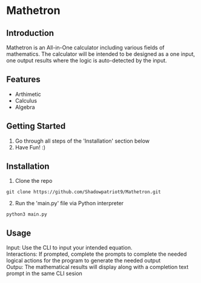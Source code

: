 # Mathetron

## Introduction
Mathetron is an All-in-One calculator including various fields of mathematics. The calculator will be intended to be designed as a one input, one output results where the logic is auto-detected by the input.

## Features
- Arthimetic
- Calculus
- Algebra

## Getting Started
1. Go through all steps of the 'Installation' section below
2. Have Fun! :)

## Installation
1. Clone the repo
```
git clone https://github.com/Shadowpatriot9/Mathetron.git
```
2. Run the 'main.py' file via Python interpreter
```
python3 main.py
```

## Usage
Input: Use the CLI to input your intended equation.
<br>
Interactions: If prompted, complete the prompts to complete the needed logical actions for the program to generate the needed output
<br>
Outpu: The mathematical results will display along with a completion text prompt in the same CLI sesion
